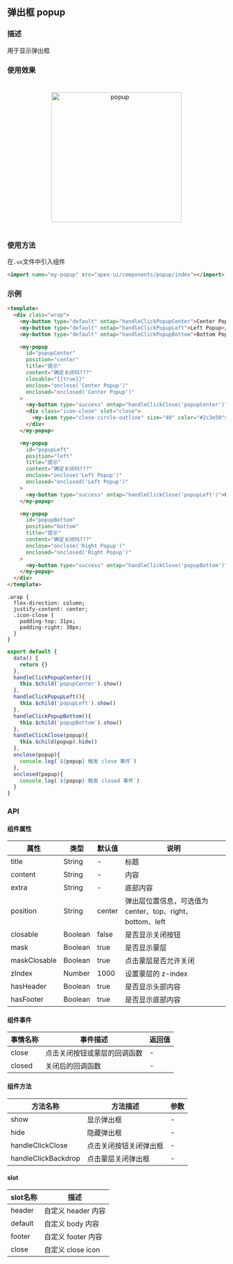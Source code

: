 ## 弹出框 popup

### 描述

用于显示弹出框

### 使用效果

<div style="text-align: center;margin: 40px;"><img src="../assets/popup.gif" alt="popup" style="width:300px" /></div>

### 使用方法

在`.ux`文件中引入组件

```html
<import name="my-popup" src="apex-ui/components/popup/index"></import>
```

### 示例

```html
<template>
  <div class="wrap">
    <my-button type="default" ontap="handleClickPopupCenter">Center Popup</my-button>
    <my-button type="default" ontap="handleClickPopupLeft">Left Popup</my-button>
    <my-button type="default" ontap="handleClickPopupBottom">Bottom Popup</my-button>

    <my-popup 
      id="popupCenter"
      position="center"
      title="提示"
      content="确定关闭吗???"
      closable="{{true}}"
      onclose="onclose('Center Popup')"
      onclosed="onclosed('Center Popup')"
    >
      <my-button type="success" ontap="handleClickClose('popupCenter')">确定</my-button>
      <div class="icon-close" slot="close">
        <my-icon type="close-circle-outline" size="40" color="#2c3e50"></my-icon>
      </div>
    </my-popup>

    <my-popup 
      id="popupLeft" 
      position="left"
      title="提示"
      content="确定关闭吗???"
      onclose="onclose('Left Popup')"
      onclosed="onclosed('Left Popup')"
    >
      <my-button type="success" ontap="handleClickClose('popupLeft')">确定</my-button>
    </my-popup>

    <my-popup 
      id="popupBottom" 
      position="bottom"
      title="提示"
      content="确定关闭吗???"
      onclose="onclose('Right Popup')"
      onclosed="onclosed('Right Popup')"
    >
      <my-button type="success" ontap="handleClickClose('popupBottom')">确定</my-button>
    </my-popup>
  </div>
</template>
```

```less
.wrap {
  flex-direction: column;
  justify-content: center;
  .icon-close {
    padding-top: 31px;
    padding-right: 30px;
  }
}
```

```javascript
export default {
  data() {
    return {}
  },
  handleClickPopupCenter(){
    this.$child('popupCenter').show()
  },
  handleClickPopupLeft(){
    this.$child('popupLeft').show()
  },
  handleClickPopupBottom(){
    this.$child('popupBottom').show()
  },
  handleClickClose(popup){
    this.$child(popup).hide()
  },
  onclose(popup){
    console.log(`${popup} 触发 close 事件`)
  },
  onclosed(popup){
    console.log(`${popup} 触发 closed 事件`)
  }
} 
```

### API

#### 组件属性

| 属性         | 类型     | 默认值  | 说明                                                      |
| ------------ | ------- | ------ | ---------------------------------------------------------- |
| title        | String  | -      | 标题                                                       |
| content      | String  | -      | 内容                                                       |
| extra        | String  | -      | 底部内容                                                    |
| position     | String  | center | 弹出层位置信息，可选值为 center、top、right、<br>bottom、left |
| closable     | Boolean | false  | 是否显示关闭按钮                                             |
| mask         | Boolean | true   | 是否显示蒙层                                                |
| maskClosable | Boolean | true   | 点击蒙层是否允许关闭                                         |
| zIndex       | Number  | 1000   | 设置蒙层的 z-index                                          |
| hasHeader    | Boolean | true   | 是否显示头部内容                                             |
| hasFooter    | Boolean | true   | 是否显示底部内容                                             |

#### 组件事件

| 事情名称 | 事件描述                  | 返回值 |
| ------ | ------------------------- | ------ |
| close  | 点击关闭按钮或蒙层的回调函数 | -      |
| closed | 关闭后的回调函数            | -      |

#### 组件方法

| 方法名称            | 方法描述              | 参数   |
| ------------------- | -------------------- | ----- |
| show                | 显示弹出框            | -      |
| hide                | 隐藏弹出框            | -      |
| handleClickClose    | 点击关闭按钮关闭弹出框 | -      |
| handleClickBackdrop | 点击蒙层关闭弹出框     | -      |

#### slot

| slot名称 | 描述              |
| ------- | ----------------- |
| header  | 自定义 header 内容 |
| default | 自定义 body 内容   |
| footer  | 自定义 footer 内容 |
| close   | 自定义 close icon |
